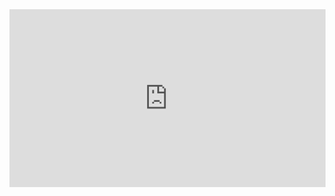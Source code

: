 <iframe width="560" height="315" src="https://www.youtube.com/embed/U85uoTnjdHc" title="YouTube video player" frameborder="0" allow="accelerometer; autoplay; clipboard-write; encrypted-media; gyroscope; picture-in-picture" allowfullscreen></iframe>